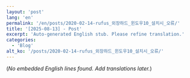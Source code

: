 ```yaml
---
layout: 'post'
lang: 'en'
permalink: '/en/posts/2020-02-14-rufus_외장하드_윈도우10_설치시_오류/'
title: '[2025-08-13] - Post'
excerpt: 'Auto-generated English stub. Please refine translation.'
categories:
  - 'Blog'
alt_ko: '/posts/2020-02-14-rufus_외장하드_윈도우10_설치시_오류/'
---
```


(*No embedded English lines found. Add translations later.*)
